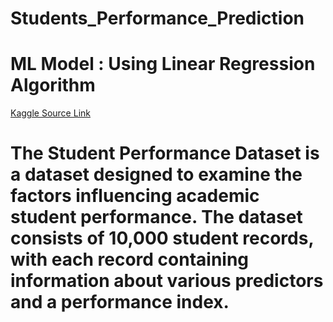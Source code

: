 # Students_Performance_Prediction
# ML Model : Using Linear Regression Algorithm
[Kaggle Source Link](https://www.kaggle.com/datasets/nikhil7280/student-performance-multiple-linear-regression?utm_source=chatgpt.com)
# The Student Performance Dataset is a dataset designed to examine the factors influencing academic student performance. The dataset consists of 10,000 student records, with each record containing information about various predictors and a performance index.
